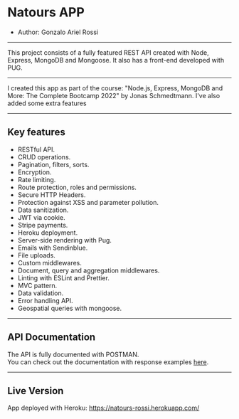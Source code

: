 # Natours APP

- Author: Gonzalo Ariel Rossi

<hr>

This project consists of a fully featured REST API created with Node, Express, MongoDB and Mongoose. It also has a front-end developed with PUG.

<hr>

I created this app as part of the course: "Node.js, Express, MongoDB and More: The Complete Bootcamp 2022" by Jonas Schmedtmann. I've also added some extra features

<hr>

## Key features

- RESTful API.
- CRUD operations.
- Pagination, filters, sorts.
- Encryption.
- Rate limiting.
- Route protection, roles and permissions.
- Secure HTTP Headers.
- Protection against XSS and parameter pollution.
- Data sanitization.
- JWT via cookie.
- Stripe payments.
- Heroku deployment.
- Server-side rendering with Pug.
- Emails with Sendinblue.
- File uploads.
- Custom middlewares.
- Document, query and aggregation middlewares.
- Linting with ESLint and Prettier.
- MVC pattern.
- Data validation.
- Error handling API.
- Geospatial queries with mongoose.

<hr>

## API Documentation

The API is fully documented with POSTMAN.<br>
You can check out the documentation with response examples [here](https://documenter.getpostman.com/view/21502975/2s7Z7YKaTi#26961417-6ffe-4ead-8728-c1c83c50fdb5).<br>

<hr>

## Live Version

App deployed with Heroku: https://natours-rossi.herokuapp.com/
